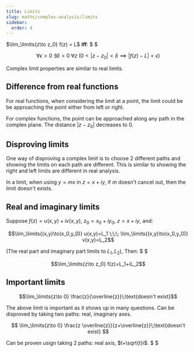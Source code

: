 ```yaml
---
title: Limits
slug: maths/complex-analysis/limits
sidebar:
  order: 4
---
```


$\lim_\limits{z\to z_0} f(z) = L$ **iff**: $ $

```math
\forall{\epsilon>0}\;
\exists{\delta>0}\;
\forall{z}\;
\big(0<|z-z_0|<\delta\implies{|f(z)-L|<\epsilon})
```

Complex limit properties are similar to real limits.

## Difference from real functions

For real functions, when considering the limit at a point, the limit could be be
approaching the point either from left or right.

For complex functions, the point can be approached along any path in the complex
plane. The distance $\lvert z − z_0 \rvert$ decreases to $0$.

## Disproving limits

One way of disproving a complex limit is to choose 2 different paths and showing
the limits on each path are different. This is similar to showing the right and
left limits are different in real analysis.

In a limit, when using $y=mx$ in $z=x+iy$, if $m$ doesn't cancel out, then the
limit doesn't exists.

## Real and imaginary limits

Suppose $f(z)=u(x,y)+iv(x,y)$, $z_0 = x_0 + iy_0$, $z=x+iy$, and:

```math
\lim_\limits{(x,y)\to(x_0,y_0)} u(x,y)=L_1
\;\;\;
\lim_\limits{(x,y)\to(x_0,y_0)} v(x,y)=L_2
```

(The real part and imaginary part limits to $L_1,L_2$), Then: $ $

```math
\lim_\limits{z\to z_0} f(z)=L_1+iL_2
```

## Important limits

```math
\lim_\limits{z\to 0} \frac{z}{\overline{z}}\;\text{doesn't exist}
```

The above limit is important as it shows up in many questions. Can be disproved
by taking two paths: real, imaginary axes.

```math

\lim_\limits{z\to 0} \frac{z \overline{z}}{z+\overline{z}}\;\text{doesn't exist}

```

Can be proven usign taking 2 paths: real axis, $t+\sqrt{t}i$. $ $
